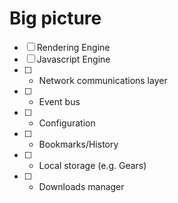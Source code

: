 # Big picture

- [ ] Rendering Engine
- [ ] Javascript Engine
- [ ] - Network communications layer
- [ ] - Event bus
- [ ] - Configuration
- [ ] - Bookmarks/History
- [ ] - Local storage (e.g. Gears)
- [ ] - Downloads manager

